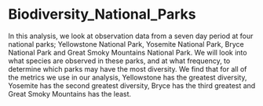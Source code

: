 # Biodiversity_National_Parks
In this analysis, we look at observation data from a seven day period at four national parks; Yellowstone National Park, Yosemite National Park, Bryce National Park and Great Smoky Mountains National Park.  We will look into what species are observed in these parks, and at what frequency, to determine which parks may have the most diversity.
We find that for all of the metrics we use in our analysis, Yellowstone has the greatest diversity, Yosemite has the second greatest diversity, Bryce has the third greatest and Great Smoky Mountains has the least.
